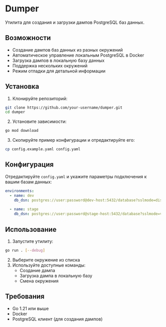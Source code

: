 # Dumper

Утилита для создания и загрузки дампов PostgreSQL баз данных.

## Возможности

- Создание дампов баз данных из разных окружений
- Автоматическое управление локальным PostgreSQL в Docker
- Загрузка дампов в локальную базу данных
- Поддержка нескольких окружений
- Режим отладки для детальной информации

## Установка

1. Клонируйте репозиторий:
```bash
git clone https://github.com/your-username/dumper.git
cd dumper
```

2. Установите зависимости:
```bash
go mod download
```

3. Скопируйте пример конфигурации и отредактируйте его:
```bash
cp config.example.yaml config.yaml
```

## Конфигурация

Отредактируйте `config.yaml` и укажите параметры подключения к вашим базам данных:

```yaml
environments:
  - name: dev
    db_dsn: postgres://user:password@dev-host:5432/database?sslmode=disable
  
  - name: stage
    db_dsn: postgres://user:password@stage-host:5432/database?sslmode=verify-full
```

## Использование

1. Запустите утилиту:
```bash
go run . [--debug]
```

2. Выберите окружение из списка
3. Используйте доступные команды:
   - Создание дампа
   - Загрузка дампа в локальную базу
   - Смена окружения

## Требования

- Go 1.21 или выше
- Docker
- PostgreSQL клиент (для создания дампов) 